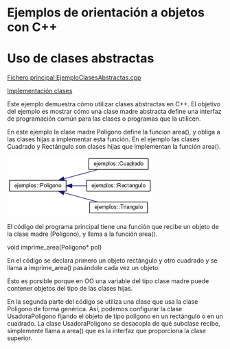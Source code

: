 ﻿Ejemplos de orientación a objetos con C++
=========================================

# Uso de clases abstractas

[Fichero principal EjemploClasesAbstractas.cpp
](https://github.com/javism/EjemplosCpp/blob/master/src/EjemploClasesAbstractas.cpp "")

[Implementación clases
](https://github.com/javism/EjemplosCpp/tree/master/src/ClassesAbstractas "")

Este ejemplo demuestra cómo utilizar clases abstractas en C++. El objetivo del ejemplo es mostrar cómo una clase madre abstracta define una interfaz de programación común para las clases o programas que la utilicen.

En este ejemplo la clase madre Poligono define la funcion area(), y obliga a las clases hijas a implementar esta función. En el ejemplo las clases Cuadrado y Rectángulo son clases hijas que implementan la función area().

![Diagrama de clases del ejemplo](doc/inherit_graph_0.png "Diagrama de clases del ejemplo")

El código del programa principal tiene una función que recibe un objeto de la clase madre (Polígono), y llama a la función area().

void imprime_area(Poligono* pol)

En el código se declara primero un objeto rectángulo y otro cuadrado y se llama a imprime_area() pasándole cada vez un objeto. 

Esto es porsible porque en OO una variable del tipo clase madre puede contener objetos del tipo de las clases hijas.

En la segunda parte del código se utiliza una clase que usa la clase Poligono de forma genérica. Así, podemos configurar la clase UsadoraPoligono fijando el objeto de tipo polígono en un rectángulo o en un cuadrado. La clase UsadoraPoligono se desacopla de qué subclase recibe, simplemente llama a area() que es la interfaz que proporciona la clase superior.